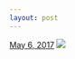 ```yaml
---
layout: post
---
```


<p>
  <time><a href="/625">May 6, 2017</a></time>
  <a href="/625"><img src="{{ site.assets_url }}/625-480.jpg" srcset="{{ site.assets_url }}/625-240.jpg 240w, {{ site.assets_url }}/625-480.jpg 480w, {{ site.assets_url }}/625-720.jpg 720w, {{ site.assets_url }}/625-960.jpg 960w" sizes="(min-width: 700px) 50vw, calc(100vw - 2rem)" /></a>
</p>
